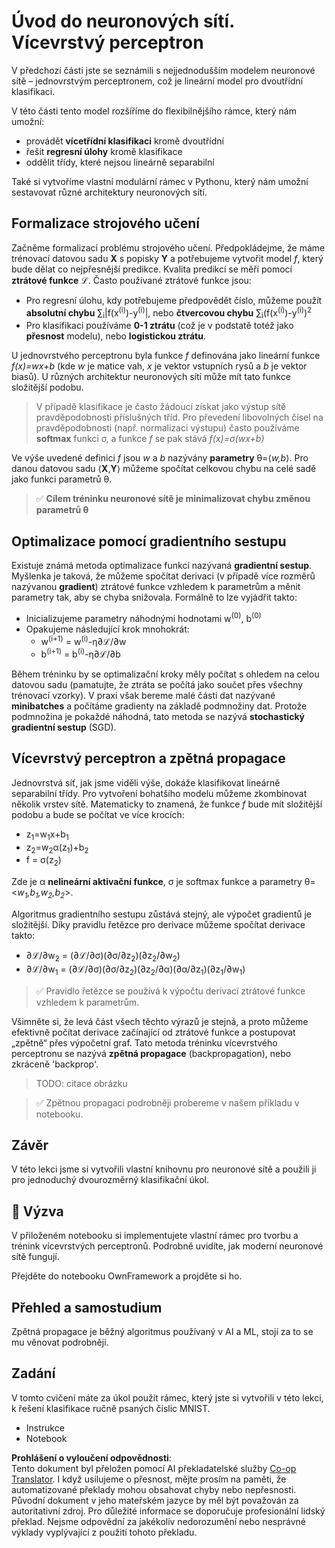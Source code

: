 <!--
CO_OP_TRANSLATOR_METADATA:
{
  "original_hash": "df98b2c59f87d8543135301e87969f70",
  "translation_date": "2025-07-09T16:50:34+00:00",
  "source_file": "15-rag-and-vector-databases/data/own_framework.md",
  "language_code": "cs"
}
-->
# Úvod do neuronových sítí. Vícevrstvý perceptron

V předchozí části jste se seznámili s nejjednodušším modelem neuronové sítě – jednovrstvým perceptronem, což je lineární model pro dvoutřídní klasifikaci.

V této části tento model rozšíříme do flexibilnějšího rámce, který nám umožní:

* provádět **vícetřídní klasifikaci** kromě dvoutřídní
* řešit **regresní úlohy** kromě klasifikace
* oddělit třídy, které nejsou lineárně separabilní

Také si vytvoříme vlastní modulární rámec v Pythonu, který nám umožní sestavovat různé architektury neuronových sítí.

## Formalizace strojového učení

Začněme formalizací problému strojového učení. Předpokládejme, že máme trénovací datovou sadu **X** s popisky **Y** a potřebujeme vytvořit model *f*, který bude dělat co nejpřesnější predikce. Kvalita predikcí se měří pomocí **ztrátové funkce** ℒ. Často používané ztrátové funkce jsou:

* Pro regresní úlohu, kdy potřebujeme předpovědět číslo, můžeme použít **absolutní chybu** ∑<sub>i</sub>|f(x<sup>(i)</sup>)-y<sup>(i)</sup>|, nebo **čtvercovou chybu** ∑<sub>i</sub>(f(x<sup>(i)</sup>)-y<sup>(i)</sup>)<sup>2</sup>
* Pro klasifikaci používáme **0-1 ztrátu** (což je v podstatě totéž jako **přesnost** modelu), nebo **logistickou ztrátu**.

U jednovrstvého perceptronu byla funkce *f* definována jako lineární funkce *f(x)=wx+b* (kde *w* je matice vah, *x* je vektor vstupních rysů a *b* je vektor biasů). U různých architektur neuronových sítí může mít tato funkce složitější podobu.

> V případě klasifikace je často žádoucí získat jako výstup sítě pravděpodobnosti příslušných tříd. Pro převedení libovolných čísel na pravděpodobnosti (např. normalizaci výstupu) často používáme **softmax** funkci σ, a funkce *f* se pak stává *f(x)=σ(wx+b)*

Ve výše uvedené definici *f* jsou *w* a *b* nazývány **parametry** θ=⟨*w,b*⟩. Pro danou datovou sadu ⟨**X**,**Y**⟩ můžeme spočítat celkovou chybu na celé sadě jako funkci parametrů θ.

> ✅ **Cílem tréninku neuronové sítě je minimalizovat chybu změnou parametrů θ**

## Optimalizace pomocí gradientního sestupu

Existuje známá metoda optimalizace funkcí nazývaná **gradientní sestup**. Myšlenka je taková, že můžeme spočítat derivaci (v případě více rozměrů nazývanou **gradient**) ztrátové funkce vzhledem k parametrům a měnit parametry tak, aby se chyba snižovala. Formálně to lze vyjádřit takto:

* Inicializujeme parametry náhodnými hodnotami w<sup>(0)</sup>, b<sup>(0)</sup>
* Opakujeme následující krok mnohokrát:
    - w<sup>(i+1)</sup> = w<sup>(i)</sup>-η∂ℒ/∂w
    - b<sup>(i+1)</sup> = b<sup>(i)</sup>-η∂ℒ/∂b

Během tréninku by se optimalizační kroky měly počítat s ohledem na celou datovou sadu (pamatujte, že ztráta se počítá jako součet přes všechny trénovací vzorky). V praxi však bereme malé části dat nazývané **minibatches** a počítáme gradienty na základě podmnožiny dat. Protože podmnožina je pokaždé náhodná, tato metoda se nazývá **stochastický gradientní sestup** (SGD).

## Vícevrstvý perceptron a zpětná propagace

Jednovrstvá síť, jak jsme viděli výše, dokáže klasifikovat lineárně separabilní třídy. Pro vytvoření bohatšího modelu můžeme zkombinovat několik vrstev sítě. Matematicky to znamená, že funkce *f* bude mít složitější podobu a bude se počítat ve více krocích:
* z<sub>1</sub>=w<sub>1</sub>x+b<sub>1</sub>
* z<sub>2</sub>=w<sub>2</sub>α(z<sub>1</sub>)+b<sub>2</sub>
* f = σ(z<sub>2</sub>)

Zde je α **nelineární aktivační funkce**, σ je softmax funkce a parametry θ=<*w<sub>1</sub>,b<sub>1</sub>,w<sub>2</sub>,b<sub>2</sub>*>.

Algoritmus gradientního sestupu zůstává stejný, ale výpočet gradientů je složitější. Díky pravidlu řetězce pro derivace můžeme spočítat derivace takto:

* ∂ℒ/∂w<sub>2</sub> = (∂ℒ/∂σ)(∂σ/∂z<sub>2</sub>)(∂z<sub>2</sub>/∂w<sub>2</sub>)
* ∂ℒ/∂w<sub>1</sub> = (∂ℒ/∂σ)(∂σ/∂z<sub>2</sub>)(∂z<sub>2</sub>/∂α)(∂α/∂z<sub>1</sub>)(∂z<sub>1</sub>/∂w<sub>1</sub>)

> ✅ Pravidlo řetězce se používá k výpočtu derivací ztrátové funkce vzhledem k parametrům.

Všimněte si, že levá část všech těchto výrazů je stejná, a proto můžeme efektivně počítat derivace začínající od ztrátové funkce a postupovat „zpětně“ přes výpočetní graf. Tato metoda tréninku vícevrstvého perceptronu se nazývá **zpětná propagace** (backpropagation), nebo zkráceně 'backprop'.



> TODO: citace obrázku

> ✅ Zpětnou propagaci podrobněji probereme v našem příkladu v notebooku.  

## Závěr

V této lekci jsme si vytvořili vlastní knihovnu pro neuronové sítě a použili ji pro jednoduchý dvourozměrný klasifikační úkol.

## 🚀 Výzva

V přiloženém notebooku si implementujete vlastní rámec pro tvorbu a trénink vícevrstvých perceptronů. Podrobně uvidíte, jak moderní neuronové sítě fungují.

Přejděte do notebooku OwnFramework a projděte si ho.

## Přehled a samostudium

Zpětná propagace je běžný algoritmus používaný v AI a ML, stojí za to se mu věnovat podrobněji.

## Zadání

V tomto cvičení máte za úkol použít rámec, který jste si vytvořili v této lekci, k řešení klasifikace ručně psaných číslic MNIST.

* Instrukce
* Notebook

**Prohlášení o vyloučení odpovědnosti**:  
Tento dokument byl přeložen pomocí AI překladatelské služby [Co-op Translator](https://github.com/Azure/co-op-translator). I když usilujeme o přesnost, mějte prosím na paměti, že automatizované překlady mohou obsahovat chyby nebo nepřesnosti. Původní dokument v jeho mateřském jazyce by měl být považován za autoritativní zdroj. Pro důležité informace se doporučuje profesionální lidský překlad. Nejsme odpovědní za jakékoliv nedorozumění nebo nesprávné výklady vyplývající z použití tohoto překladu.